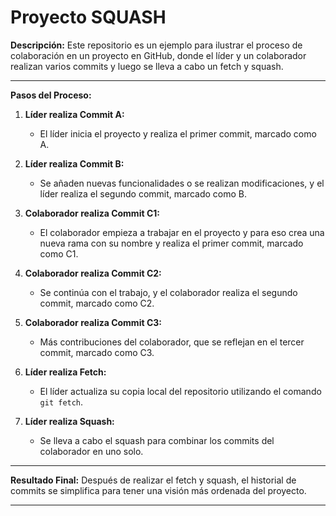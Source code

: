 # Proyecto SQUASH

**Descripción:**
Este repositorio es un ejemplo para ilustrar el proceso de colaboración en un proyecto en GitHub, donde el líder y un colaborador realizan varios commits y luego se lleva a cabo un fetch y squash.

---

**Pasos del Proceso:**

1. **Líder realiza Commit A:**
   - El líder inicia el proyecto y realiza el primer commit, marcado como A.

2. **Líder realiza Commit B:**
   - Se añaden nuevas funcionalidades o se realizan modificaciones, y el líder realiza el segundo commit, marcado como B.

3. **Colaborador realiza Commit C1:**
   - El colaborador empieza a trabajar en el proyecto y para eso crea una nueva rama con su nombre y realiza el primer commit, marcado como C1.

4. **Colaborador realiza Commit C2:**
   - Se continúa con el trabajo, y el colaborador realiza el segundo commit, marcado como C2.

5. **Colaborador realiza Commit C3:**
   - Más contribuciones del colaborador, que se reflejan en el tercer commit, marcado como C3.

6. **Líder realiza Fetch:**
   - El líder actualiza su copia local del repositorio utilizando el comando `git fetch`.

7. **Líder realiza Squash:**
   - Se lleva a cabo el squash para combinar los commits del colaborador en uno solo. 

---

**Resultado Final:**
Después de realizar el fetch y squash, el historial de commits se simplifica para tener una visión más ordenada del proyecto.

---

